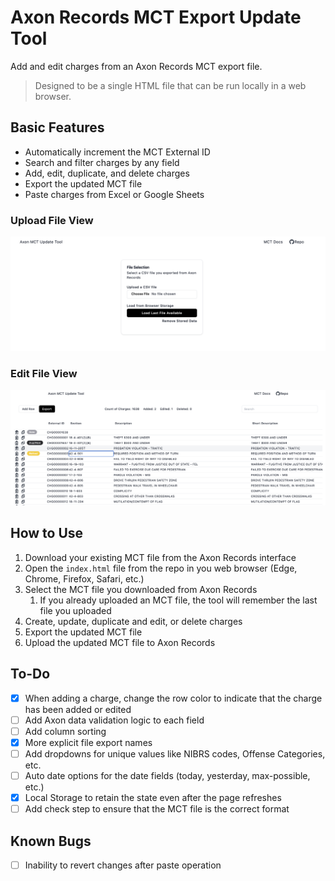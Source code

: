 # Axon Records MCT Export Update Tool

Add and edit charges from an Axon Records MCT export file. 

>Designed to be a single HTML file that can be run locally in a web browser. 

## Basic Features

- Automatically increment the MCT External ID
- Search and filter charges by any field
- Add, edit, duplicate, and delete charges
- Export the updated MCT file
- Paste charges from Excel or Google Sheets

### Upload File View
![Screenshot of the Axon Records MCT Export Update Tool upload view](img/upload_view.png)

### Edit File View
![Screenshot of the Axon Records MCT Export Update Tool edit view](img/edit_view.png) 



## How to Use

1. Download your existing MCT file from the Axon Records interface
2. Open the `index.html` file from the repo in you web browser (Edge, Chrome, Firefox, Safari, etc.)
3. Select the MCT file you downloaded from Axon Records
   1. If you already uploaded an MCT file, the tool will remember the last file you uploaded
4. Create, update, duplicate and edit, or delete charges
5. Export the updated MCT file
6. Upload the updated MCT file to Axon Records


## To-Do

- [x] When adding a charge, change the row color to indicate that the charge has been added or edited
- [ ] Add Axon data validation logic to each field
- [ ] Add column sorting
- [x] More explicit file export names
- [ ] Add dropdowns for unique values like NIBRS codes, Offense Categories, etc.
- [ ] Auto date options for the date fields (today, yesterday, max-possible, etc.)
- [x] Local Storage to retain the state even after the page refreshes
- [ ] Add check step to ensure that the MCT file is the correct format
  
## Known Bugs
- [ ] Inability to revert changes after paste operation